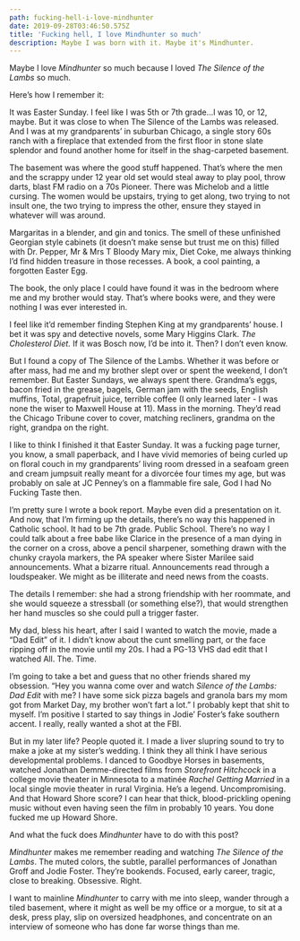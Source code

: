 ```yaml
---
path: fucking-hell-i-love-mindhunter
date: 2019-09-28T03:46:50.575Z
title: 'Fucking hell, I love Mindhunter so much'
description: Maybe I was born with it. Maybe it's Mindhunter.
---
```

Maybe I love _Mindhunter_ so much because I loved _The Silence of the Lambs_ so much. 

Here’s how I remember it:

It was Easter Sunday. I feel like I was 5th or 7th grade...I was 10, or 12, maybe. But it was close to when The Silence of the Lambs was released. And I was at my grandparents’ in suburban Chicago, a single story 60s ranch with a fireplace that extended from the first floor in stone slate splendor and found another home for itself in the shag-carpeted basement. 

The basement was where the good stuff happened. That’s where the men and the scrappy under 12 year old set would steal away to play pool, throw darts, blast FM radio on a 70s Pioneer. There was Michelob and a little cursing. The women would be upstairs, trying to get along, two trying to not insult one,   the two trying to impress the other, ensure they stayed in whatever will was around. 

Margaritas in a blender, and gin and tonics.  The smell of these unfinished Georgian style cabinets (it doesn’t make sense but trust me on this) filled with Dr. Pepper, Mr & Mrs T Bloody Mary mix, Diet Coke, me always thinking I’d find hidden treasure in those recesses. A book, a cool painting, a forgotten Easter Egg.

The book, the only place I could have found it was in the bedroom where me and my brother would stay. That’s where books were, and they were nothing I was ever interested in. 

I feel like it’d remember finding Stephen King at my grandparents’ house. I bet it was spy and detective novels, some Mary Higgins Clark. _The Cholesterol Diet._ If it was Bosch now, I’d be into it. Then? I don’t even know.

But I found a copy of The Silence of the Lambs. Whether it was before or after mass, had me and my brother slept over or spent the weekend, I don’t remember. But Easter Sundays, we always spent there. Grandma’s eggs, bacon fried in the grease, bagels, German jam with the seeds, English muffins, Total, grapefruit juice, terrible coffee (I only learned later - I was none the wiser to Maxwell House at 11). Mass in the morning. They’d read the Chicago Tribune cover to cover, matching recliners, grandma on the right, grandpa on the right.

I like to think I finished it that Easter Sunday. It was a fucking page turner, you know, a small paperback, and I have vivid memories of being curled up on floral couch in my grandparents’ living room dressed in a seafoam green and cream jumpsuit  really meant for a divorcée four times my age, but was probably on sale at JC Penney’s on a flammable fire sale, God I had No Fucking Taste then. 

I’m pretty sure I wrote a book report. Maybe even did a presentation on it. And now, that I’m firming up the details, there’s no way this happened in Catholic school. It had to  be 7th grade. Public School. There’s no way I could talk about a free babe like Clarice in the presence of a man dying in the corner on a cross, above a pencil sharpener, something drawn with the chunky crayola markers, the PA speaker where Sister Marilee said announcements. What a bizarre ritual. Announcements read through a loudspeaker. We might as be illiterate and need news from the coasts.

The details I remember: she had a strong friendship with her roommate, and she would squeeze a stressball (or something else?), that would strengthen her hand muscles so she could pull a trigger faster. 

My dad, bless his heart, after I said I wanted to watch the movie, made a “Dad Edit” of it. I didn’t know about the cunt smelling part, or the face ripping off in the movie until my 20s. I had a PG-13 VHS dad edit that I watched All. The. Time. 

I’m going to take a bet and guess that no other friends shared my obsession. “Hey you wanna come over and watch _Silence of the Lambs: Dad Edit_ with me? I have some sick pizza bagels and granola bars my mom got from Market Day, my brother won’t fart a lot.” I probably kept that shit to myself. I’m positive I started to say things in Jodie’ Foster’s fake southern accent. I really, really wanted a shot at the FBI.

But in my later life? People quoted it. I made a liver slupring sound to try to make a joke at my sister’s wedding. I think they all think I have serious developmental problems. I danced to Goodbye Horses in basements, watched Jonathan Demme-directed films from _Storefront Hitchcock_ in a college movie theater in Minnesota to a matinée _Rachel Getting Married_ in a local single movie theater in rural Virginia. He’s a legend. Uncompromising. And that Howard Shore score? I can hear that thick, blood-prickling opening music without even having seen the film in probably 10 years. You done fucked me up Howard Shore.

And what the fuck does _Mindhunter_ have to do with this post?

_Mindhunter_ makes me remember reading and watching _The Silence of the Lambs_. The muted colors, the subtle, parallel performances of Jonathan Groff and Jodie Foster. They’re bookends. Focused, early career, tragic, close to breaking. Obsessive. Right. 

I want to mainline _Mindhunter_ to carry with me into sleep, wander through a tiled basement, where it might as well be my office or a morgue, to sit at a desk, press play, slip on oversized headphones, and concentrate on an interview of someone who has done far worse things than me.
